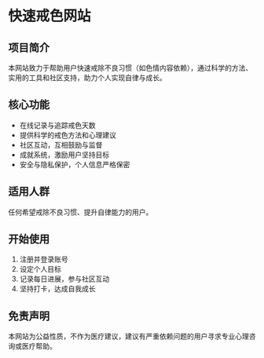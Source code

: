 # 快速戒色网站

## 项目简介
本网站致力于帮助用户快速戒除不良习惯（如色情内容依赖），通过科学的方法、实用的工具和社区支持，助力个人实现自律与成长。

## 核心功能
- 在线记录与追踪戒色天数
- 提供科学的戒色方法和心理建议
- 社区互动，互相鼓励与监督
- 成就系统，激励用户坚持目标
- 安全与隐私保护，个人信息严格保密

## 适用人群
任何希望戒除不良习惯、提升自律能力的用户。

## 开始使用
1. 注册并登录账号
2. 设定个人目标
3. 记录每日进展，参与社区互动
4. 坚持打卡，达成自我成长

## 免责声明
本网站为公益性质，不作为医疗建议，建议有严重依赖问题的用户寻求专业心理咨询或医疗帮助。
